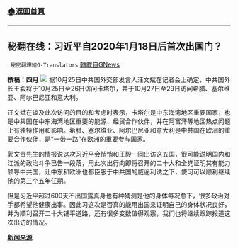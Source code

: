 ###  [:house:返回首頁](https://github.com/ourhimalayas/txt)
---


## 秘翻在线：习近平自2020年1月18日后首次出国门？
` 秘密翻譯組G-Translators` [轉載自GNews](https://gnews.org/zh-hans/1617030/)

**撰稿：四月**
![](https://assets.gnews.org/wp-content/uploads/2021/10/Screenshot-2021-10-26-002843.jpg)
据10月25日中共国外交部发言人汪文斌在记者会上确定，中共国外长王毅将于10月25日至26日访问卡塔尔，并于10月27日至29日访问希腊、塞尔维亚、阿尔巴尼亚和意大利。

汪文斌在谈及此次访问的目的和考虑时表示，卡塔尔是中东海湾地区重要国家，也是中共国在中东海湾地区重要的能源、经贸合作伙伴，并在阿富汗等地区热点问题上有独特作用和影响。希腊、塞尔维亚、阿尔巴尼亚和意大利是中共国在欧洲的重要合作伙伴，是“一带一路”在欧洲的重要参与国家。

郭文贵先生的情报说这次习近平会悄悄和王毅一同出访这五国，很可能说明国内和江派的政治斗争已告一段落，用此次出行向即将召开的二十大和全党证明其有能力领导中共国，让中东和欧洲也都臣服于中共国的威逼利诱之下，使习可以顺利继续他的第三个五年任期。

但是习近平超过600天不出国露真身也有种猜测是他的身体每况愈下，很多政治对手都希望他健康出事。因此习这次是否真的能用出国来证明自己的身体状况良好，并为顺利召开二十大铺平道路，还有很多变数值得观察，我们也将继续跟踪报道这次出访的情况。

**[新闻来源](http://www.chinanews.com/gn/2021/10-25/9594719.shtml)**
